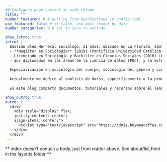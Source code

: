 ```yaml
---
## Configure page content in wide column
title: ""
number_featured: 0 # pulling from mainSections in config.toml
use_featured: false # if false, use most recent by date
number_categories: 0 # set to zero to exclude

show_intro: true
intro: |
  Bastián Olea Herrera, sociólogo, 31 años, ubicado en La Florida, Santiago de Chile. 
  - **Magíster en Sociología** (2019) (Pontificia Universidad Católica de Chile),
  - Licenciado en Sociología y Bachiller en Ciencias Sociales (2016) (Universidad Alberto Hurtado),
  - dos diplomados en las áreas de la ciencia de datos (PUC), y la estética y los estudios de género (PUC).
  
  Especialización en sociología del cuerpo, sociología del género y ciencia de datos (mediante el lenguaje de programación estadística R).
  
  Actualmente me dedico al análisis de datos, específicamente a la programación y desarrollo de aplicaciones web interactivas para visualizar e interpretar datos estadísticos y sociales para clientes tales como universidades, empresas y consultoras. También me mantengo estudiando en las áreas de los estudios de género, la sociología del cuerpo, la teoría queer y la filosofía feminista.
  
  En este blog comparto documentos, tutoriales y recursos sobre el lenguaje de programación estadística R. Puedes contactarme si tienes alguna pregunta o comentario, o si necesitas apoyo con tu investigación o tesis.

show_outro: true
outro: |
  <div>
    <div style="display: flex;
    justify-content: center;
    align-items: center;">
      <script type="text/javascript" src="https://cdnjs.buymeacoffee.com/1.0.0/button.prod.min.js" data-name="bmc-button" data-slug="bastimapache" data-color="#FFDD00" data-emoji="☕"  data-font="Cookie" data-text="Regálame un cafecito" data-outline-color="#000000" data-font-color="#000000" data-coffee-color="#ffffff" ></script>
    </div>
  </div>
---
```


** index doesn't contain a body, just front matter above.
See about/list.html in the layouts folder **